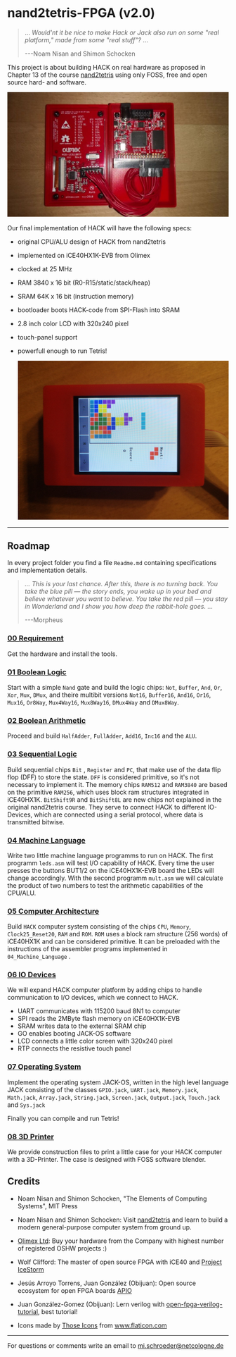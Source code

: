 # nand2tetris-FPGA (v2.0)

> ... _Would'nt it be nice to make Hack or Jack also run on some "real platform," made from some "real stuff"?_ ... 
> 
> ---Noam Nisan and Shimon Schocken

This project is about building HACK on real hardware as proposed in Chapter 13 of the course [nand2tetris](https://www.nand2tetris.org/) using only FOSS, free and open source hard- and software.

 ![](doc/inside.jpg)

Our final implementation of HACK will have the following specs:

* original CPU/ALU design of HACK from nand2tetris

* implemented on iCE40HX1K-EVB from Olimex

* clocked at 25 MHz 

* RAM 3840 x 16 bit (R0-R15/static/stack/heap)

* SRAM 64K x 16 bit (instruction memory)

* bootloader boots HACK-code from SPI-Flash into SRAM

* 2.8 inch color LCD with 320x240 pixel

* touch-panel support

* powerfull enough to run Tetris!
  
  ![](doc/tetris2.jpg)

***

## Roadmap

In every project folder you find a file `Readme.md` containing specifications and implementation details.

> _... This is your last chance. After this, there is no turning back. You take the blue pill — the story ends, you wake up in your bed and believe whatever you want to believe. You take the red pill — you stay in Wonderland and I show you how deep the rabbit-hole goes. ..._
> 
> ---Morpheus

### [00 Requirement](00_Requirement)

Get the hardware and install the tools.

### [01 Boolean Logic](01_Boolean_Logic)

Start with a simple `Nand` gate and build the logic chips: `Not`, `Buffer`, `And`, `Or`, `Xor`, `Mux`, `DMux`, and theire multibit versions `Not16`, `Buffer16`, `And16`, `Or16`, `Mux16`, `Or8Way`, `Mux4Way16`, `Mux8Way16`, `DMux4Way` and `DMux8Way`.

### [02 Boolean Arithmetic](02_Boolean_Arithmetic)

Proceed and build `HalfAdder`, `FullAdder`, `Add16`, `Inc16` and the `ALU`.

### [03 Sequential Logic](03_Sequential_Logic)

Build sequential chips `Bit` , `Register` and `PC`, that make use of the data flip flop (DFF) to store the state. `DFF` is considered primitive, so it's not necessary to implement it. The memory chips `RAM512` and `RAM3840` are based on the primitive `RAM256`, which uses block ram structures integrated in iCE40HX1K. `BitShift9R` and `BitShift8L` are new chips not explained in the original nand2tetris course. They serve to connect HACK to different IO-Devices, which are connected using a serial protocol, where data is transmitted bitwise.

### [04 Machine Language](04_Machine_Language)

Write two little machine language programms to run on HACK. The first programm `leds.asm` will test I/O capability of HACK. Every time the user presses the buttons BUT1/2 on the iCE40HX1K-EVB board  the LEDs will change accordingly. With the second programm `mult.asm` we will calculate the product of two numbers to test the arithmetic capabilities of the CPU/ALU.

### [05 Computer Architecture](05_Computer_Architecture)

Build `HACK` computer system consisting of the chips `CPU`, `Memory`, `Clock25_Reset20`, `RAM` and `ROM`. `ROM` uses a block ram structure (256 words) of iCE40HX1K and can be considered primitive. It can be preloaded with the instructions of the assembler programs implemented in `04_Machine_Language` .

### [06 IO Devices](06_IO_Devices)

We will expand HACK computer platform by adding chips to handle communication to I/O devices, which we connect to HACK.

* UART communicates with 115200 baud 8N1 to computer
* SPI reads the 2MByte flash memory on iCE40HX1K-EVB
* SRAM writes data to the external SRAM chip
* GO enables booting JACK-OS software
* LCD connects a little color screen with 320x240 pixel
* RTP connects the resistive touch panel

### [07 Operating System](07_Operating_System)

Implement the operating system JACK-OS, written in the high level language JACK consisting of the classes `GPIO.jack`, `UART.jack`, `Memory.jack`, `Math.jack`, `Array.jack`, `String.jack`, `Screen.jack`, `Output.jack`, `Touch.jack` and `Sys.jack`

Finally you can compile and run Tetris!

### [08 3D Printer](08_3D_Printer)

We provide construction files to print a little case for your HACK computer with a 3D-Printer. The case is designed with FOSS software blender.

## Credits

* Noam Nisan and Shimon Schocken, "The Elements of Computing Systems", MIT Press

* Noam Nisan and Shimon Schocken: Visit [nand2tetris](https://nand2tetris.org) and learn to build a modern general-purpose computer system from ground up.

* [Olimex Ltd](https://www.olimex.com/): Buy your hardware from the Company with highest number of registered OSHW projects :)

* Wolf Clifford: The master of open source FPGA with iCE40 and  [Project IceStorm](http://www.clifford.at/icestorm/)

* Jesús Arroyo Torrens, Juan González (Obijuan): Open source ecosystem for open FPGA boards [APIO](https://github.com/FPGAwars/apio)

* Juan González-Gomez (Obijuan): Lern verilog with [open-fpga-verilog-tutorial](https://github.com/Obijuan/open-fpga-verilog-tutorial/), best tutorial!

* Icons made by <a href="https://www.flaticon.com/free-icon/cpu_483131?term=cpu&page=3&position=86" title="Those Icons">Those Icons</a> from <a href="https://www.flaticon.com/" title="Flaticon"> www.flaticon.com</a>

---

For questions or comments write an email to 
mi.schroeder@netcologne.de
